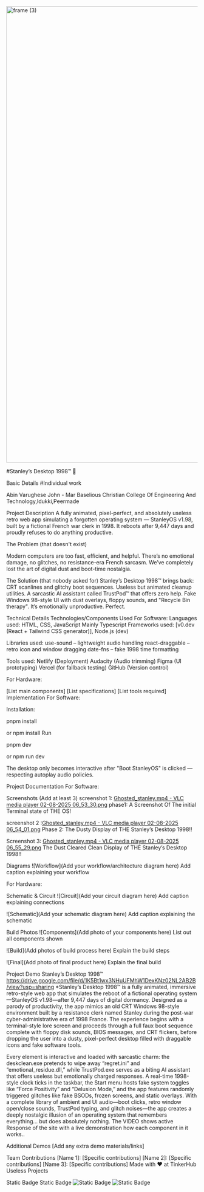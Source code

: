 <img width="3188" height="1202" alt="frame (3)" src="https://github.com/user-attachments/assets/517ad8e9-ad22-457d-9538-a9e62d137cd7" />

#Stanley’s Desktop 1998™ 🎯

Basic Details
#Individual work

Abin Varughese John - Mar Baselious Christian College Of Engineering And Technology,Idukki,Peermade

Project Description
A fully animated, pixel-perfect, and absolutely useless retro web app simulating a forgotten operating system — StanleyOS v1.98, built by a fictional French war clerk in 1998. It reboots after 9,447 days and proudly refuses to do anything productive.

The Problem (that doesn't exist)

Modern computers are too fast, efficient, and helpful. There’s no emotional damage, no glitches, no resistance-era French sarcasm. We’ve completely lost the art of digital dust and boot-time nostalgia.

The Solution (that nobody asked for)
Stanley’s Desktop 1998™ brings back: CRT scanlines and glitchy boot sequences. Useless but animated cleanup utilities. A sarcastic AI assistant called TrustPod™ that offers zero help. Fake Windows 98-style UI with dust overlays, floppy sounds, and "Recycle Bin therapy". It’s emotionally unproductive. Perfect.

Technical Details
Technologies/Components Used
For Software: Languages used: HTML, CSS, JavaScript Mainly Typescript Frameworks used: [v0.dev (React + Tailwind CSS generator)], Node.js (dev)

Libraries used: use-sound – lightweight audio handling react-draggable – retro icon and window dragging date-fns – fake 1998 time formatting

Tools used: Netlify (Deployment) Audacity (Audio trimming) Figma (UI prototyping) Vercel (for fallback testing) GitHub (Version control)

For Hardware:

[List main components]
[List specifications]
[List tools required]
Implementation
For Software:

Installation:

pnpm install

or
npm install Run

pnpm dev

or
npm run dev

The desktop only becomes interactive after "Boot StanleyOS" is clicked — respecting autoplay audio policies.

Project Documentation
For Software:

Screenshots (Add at least 3)
screenshot 1: [Ghosted_stanley.mp4 - VLC media player 02-08-2025 06_53_30.png](https://github.com/ABI2006S/Gh_stedstanle_Y/blob/main/Ghosted_stanley.mp4%20-%20VLC%20media%20player%2002-08-2025%2006_53_30.png) 
phase1: A Screenshot Of The initial Terminal state of THE OS!

screenshot 2 :[Ghosted_stanley.mp4 - VLC media player 02-08-2025 06_54_01.png](https://github.com/ABI2006S/Gh_stedstanle_Y/blob/main/Ghosted_stanley.mp4%20-%20VLC%20media%20player%2002-08-2025%2006_54_01.png) 
Phase 2: The Dusty Display of THE Stanley’s Desktop 1998!!

Screenshot 3: [Ghosted_stanley.mp4 - VLC media player 02-08-2025 06_55_29.png](https://github.com/ABI2006S/Gh_stedstanle_Y/blob/main/Ghosted_stanley.mp4%20-%20VLC%20media%20player%2002-08-2025%2006_55_29.png) 
The Dust Cleared Clean Display of THE Stanley’s Desktop 1998!!

Diagrams
![Workflow](Add your workflow/architecture diagram here) Add caption explaining your workflow

For Hardware:

Schematic & Circuit
![Circuit](Add your circuit diagram here) Add caption explaining connections

![Schematic](Add your schematic diagram here) Add caption explaining the schematic

Build Photos
![Components](Add photo of your components here) List out all components shown

![Build](Add photos of build process here) Explain the build steps

![Final](Add photo of final product here) Explain the final build

Project Demo
Stanley’s Desktop 1998™
https://drive.google.com/file/d/1K5Bt1wx3NHuUFMhW1DexKNz02NL2AB2B/view?usp=sharing 
*Stanley’s Desktop 1998™ is a fully animated, immersive retro-style web app that simulates the reboot of a fictional operating system—StanleyOS v1.98—after 9,447 days of digital dormancy. Designed as a parody of productivity, the app mimics an old CRT Windows 98-style environment built by a resistance clerk named Stanley during the post-war cyber-administrative era of 1998 France. The experience begins with a terminal-style lore screen and proceeds through a full faux boot sequence complete with floppy disk sounds, BIOS messages, and CRT flickers, before dropping the user into a dusty, pixel-perfect desktop filled with draggable icons and fake software tools.

Every element is interactive and loaded with sarcastic charm: the deskclean.exe pretends to wipe away “regret.ini” and “emotional_residue.dll,” while TrustPod.exe serves as a biting AI assistant that offers useless but emotionally charged responses. A real-time 1998-style clock ticks in the taskbar, the Start menu hosts fake system toggles like “Force Positivity” and “Delusion Mode,” and the app features randomly triggered glitches like fake BSODs, frozen screens, and static overlays. With a complete library of ambient and UI audio—boot clicks, retro window open/close sounds, TrustPod typing, and glitch noises—the app creates a deeply nostalgic illusion of an operating system that remembers everything… but does absolutely nothing. The VIDEO shows active Response of the site with a live demonstration how each component in it works..

Additional Demos
[Add any extra demo materials/links]

Team Contributions
[Name 1]: [Specific contributions]
[Name 2]: [Specific contributions]
[Name 3]: [Specific contributions]
Made with ❤️ at TinkerHub Useless Projects

Static Badge Static Badge
![Static Badge](https://img.shields.io/badge/TinkerHub-24?color=%23000000&link=https%3A%2F%2Fwww.tinkerhub.org%2F)
![Static Badge](https://img.shields.io/badge/UselessProjects--25-25?link=https%3A%2F%2Fwww.tinkerhub.org%2Fevents%2FQ2Q1TQKX6Q%2FUseless%2520Projects)




